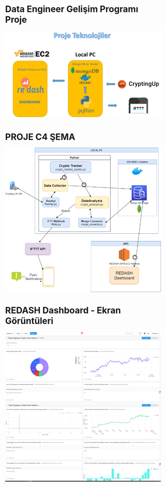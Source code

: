 # Data Engineer Gelişim Programı Proje

![alt text](https://github.com/taskma/crypto_tracker/blob/master/Images/technolgies.png)

# PROJE C4 ŞEMA

![alt text](https://github.com/taskma/crypto_tracker/blob/master/Images/shema.png)

# REDASH Dashboard - Ekran Görüntüleri

![alt text](https://github.com/taskma/crypto_tracker/blob/master/Images/redash1.png)
![alt text](https://github.com/taskma/crypto_tracker/blob/master/Images/redash2.png)